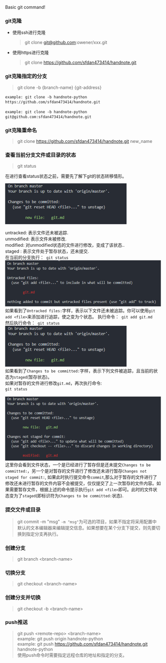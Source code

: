 
Basic git command!

### git克隆

+ 使用ssh进行克隆
    > git clone git@github.com:owener/xxx.git
+ 使用https进行克隆
    > git clone <https://github.com/sfdan473414/handnote.git>

### git克隆指定的分支

  > git clone -b {branch-name} {git-address}  

    example: git clone -b handnote-python https://github.com/sfdan473414/handnote.git  

    example: git clone -b handnote-python git@github.com:sfdan473414/handnote.git  

### git克隆重命名

> git clone <https://github.com/sfdan473414/handnote.git> new_name

### 查看当前分支文件或目录的状态

  > git status  

在进行查看status状态之前，需要先了解下git的状态转移情形。

<img src="./image/git_status_staged.png" alt="File Status Lifecycle">

untracked: 表示文件还未被追踪.  
unmodified: 表示文件未被修改.  
modified: 对unmodified状态的文件进行修改，变成了该状态..  
staged : 表示文件处于暂存状态，还未提交.  
在当前的分支执行：<code>  git status  </code>  
<img src="./image/git_status_untracked.png"/>  
如果看到了`Untracked files:`字样，表示以下文件还未被追踪。你可以使用`git add <file>`来添加进行追踪，使之变为个状态。 
执行命令：<code>  git add git.md  </code>  
然后执行命令：<code>  git status  </code>  
<img src="./image/git_status_staged.png"/>  
如果看到了`Changes to be committed:`字样，表示下列文件被追踪，且当前的状态为`staged`(暂存状态)。  
如果对暂存的文件进行修改`git.md`，再次执行命令:<code class="git">  git status  </code>  
<br/>
<img src="./image/git_status_staged_modify.png" alt="File Staged Modify">
这里你会看到文件状态，一个是已经进行了暂存但是还未提交`Changes to be committed:`，另一个是对暂存的文件进行了修改还未进行暂存`Changes not staged for commit:`, 如果此时执行提交命令`commit`,那么对于暂存的文件进行了修改还未进行暂存的文件内容不会被提交，仅仅提交了上一次暂存的文件内容。如果需要暂存文件，根据上述的命令提示执行`git add <file>`即可。此时的文件状态变为了`staged`(即标识符为`Changes to be committed:`状态).

### 提交文件或目录

> git commit -m "msg"
`-m "msg"`为可选的项目，如果不指定将采用配置中默认的文本编辑器来编辑提交信息。如果想要在某个分支下提交，则先要切换到指定分支再执行。

### 创建分支

> git branch \<branch-name\>

### 切换分支

> git checkout \<branch-name\>

### 创建分支并切换

> git checkout -b \<branch-name\>

### push推送

> git push \<remote-repo\> \<branch-name\>  
> example: git push origin handnote-python  
> example: git push  <https://github.com/sfdan473414/handnote.git> handnote-python  
使用push命令时需要指定远程仓库的地址和指定的分支。
